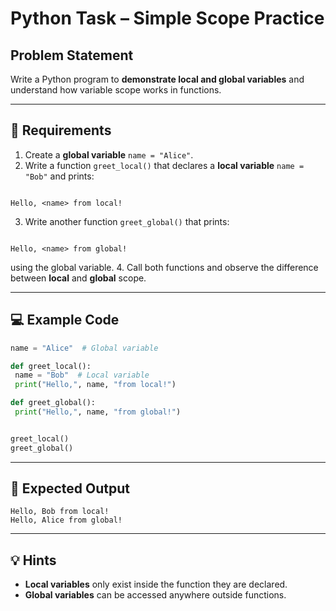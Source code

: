 # Python Task – Simple Scope Practice

## Problem Statement
Write a Python program to **demonstrate local and global variables** and understand how variable scope works in functions.

---

## 📝 Requirements
1. Create a **global variable** `name = "Alice"`.
2. Write a function `greet_local()` that declares a **local variable** `name = "Bob"` and prints:
```

Hello, <name> from local!

```
3. Write another function `greet_global()` that prints:
```

Hello, <name> from global!

````
using the global variable.
4. Call both functions and observe the difference between **local** and **global** scope.

---

## 💻 Example Code

```python
name = "Alice"  # Global variable

def greet_local():
 name = "Bob"  # Local variable
 print("Hello,", name, "from local!")

def greet_global():
 print("Hello,", name, "from global!")


greet_local()
greet_global()
````

---

## 🎯 Expected Output

```
Hello, Bob from local!
Hello, Alice from global!
```

---

## 💡 Hints

* **Local variables** only exist inside the function they are declared.
* **Global variables** can be accessed anywhere outside functions.
